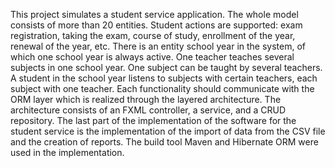 This project simulates a student service application. The whole model consists of more than 20 entities. Student actions are supported: exam registration, taking the exam, course of study, enrollment of the year, renewal of the year, etc. There is an entity school year in the system, of which one school year is always active. One teacher teaches several subjects in one school year. One subject can be taught by several teachers. A student in the school year listens to subjects with certain teachers, each subject with one teacher. Each functionality should communicate with the ORM layer which is realized through the layered architecture. The architecture consists of an FXML controller, a service, and a CRUD repository. The last part of the implementation of the software for the student service is the implementation of the import of data from the CSV file and the creation of reports. The build tool Maven and Hibernate ORM were used in the implementation.

